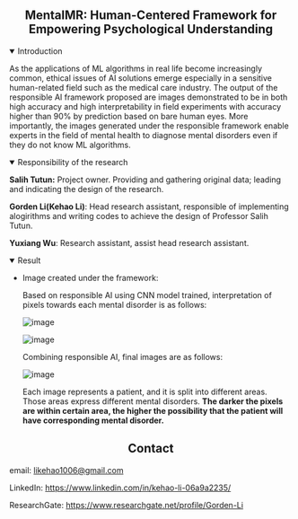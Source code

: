 <br>

## <div align="center">**MentalMR: Human-Centered Framework for Empowering Psychological Understanding**</div>

<details open>
<summary>Introduction</summary>
  
As the applications of ML algorithms in real life become increasingly common, ethical issues of AI solutions emerge especially in a sensitive human-related field such as the medical care industry. The output of the responsible AI framework proposed are images demonstrated to be in both high accuracy and high interpretability in field experiments with accuracy higher than 90% by prediction based on bare human eyes. More importantly, the images generated under the responsible framework enable experts in the field of mental health to diagnose mental disorders even if they do not know ML algorithms.

<details open>
<summary>Responsibility of the research</summary>
  
**Salih Tutun:** Project owner. Providing and gathering original data; leading and indicating the design of the research.
  
**Gorden Li(Kehao Li)**: Head research assistant, responsible of implementing alogirithms and writing codes to achieve the design of Professor Salih Tutun.
  
**Yuxiang Wu**: Research assistant, assist head research assistant.

</details>
  
</details>

<details open>
<summary>Result</summary>

- Image created under the framework:
  
  Based on responsible AI using CNN model trained, interpretation of pixels towards each mental disorder is as follows:
  
  ![image](https://user-images.githubusercontent.com/72702872/169706263-d93dc434-b556-4523-98e6-64d41ec2c762.png)
  
  ![image](https://user-images.githubusercontent.com/72702872/182060545-7f0635aa-a031-4bad-9d9d-801894ff728d.png)
  
  Combining responsible AI, final images are as follows:
  
  ![image](https://user-images.githubusercontent.com/72702872/169705900-66348149-649e-4e48-8740-2e7694620674.png)
  
  Each image represents a patient, and it is split into different areas. Those areas express different mental disorders. **The darker the pixels are within certain area, the higher the possibility that the patient will have corresponding mental disorder.**

</details>

</details>

</details>

## <div align="center">Contact</div>

email: likehao1006@gmail.com

LinkedIn: https://www.linkedin.com/in/kehao-li-06a9a2235/

ResearchGate: https://www.researchgate.net/profile/Gorden-Li

<br>

